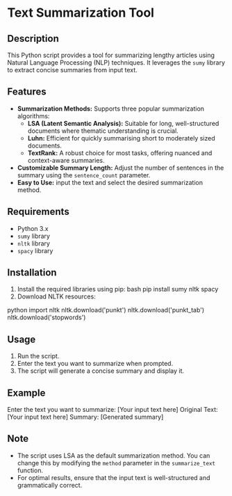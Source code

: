# Text Summarization Tool


## Description

This Python script provides a tool for summarizing lengthy articles using Natural Language Processing (NLP) techniques. It leverages the `sumy` library to extract concise summaries from input text.

## Features

- **Summarization Methods:** Supports three popular summarization algorithms:
    - **LSA (Latent Semantic Analysis):** Suitable for long, well-structured documents where thematic understanding is crucial.
    - **Luhn:** Efficient for quickly summarising short to moderately sized documents.
    - **TextRank:** A robust choice for most tasks, offering nuanced and context-aware summaries.
- **Customizable Summary Length:** Adjust the number of sentences in the summary using the `sentence_count` parameter.
- **Easy to Use:** input the text and select the desired summarization method.

## Requirements

- Python 3.x
- `sumy` library
- `nltk` library
- `spacy` library

## Installation

1. Install the required libraries using pip:
bash pip install sumy nltk spacy
2. Download NLTK resources:

python import nltk nltk.download('punkt') nltk.download('punkt_tab') nltk.download('stopwords')

## Usage

1. Run the script.
2. Enter the text you want to summarize when prompted.
3. The script will generate a concise summary and display it.

## Example

Enter the text you want to summarize: [Your input text here]
Original Text: [Your input text here]
Summary: [Generated summary]

## Note

- The script uses LSA as the default summarization method. You can change this by modifying the `method` parameter in the `summarize_text` function.
- For optimal results, ensure that the input text is well-structured and grammatically correct.

